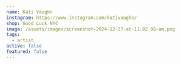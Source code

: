 ```yaml
---
name: Kati Vaughn
instagram: https://www.instagram.com/kativaughn/
shop: Good Luck NYC
image: /assets/images/screenshot-2024-12-27-at-11.02.08-am.png
tags:
  - artist
active: false
featured: false
---
```

